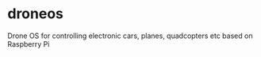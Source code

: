 droneos
=======

Drone OS for controlling electronic cars, planes, quadcopters etc based on Raspberry Pi
